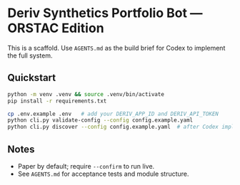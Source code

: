 # Deriv Synthetics Portfolio Bot — ORSTAC Edition

This is a scaffold. Use `AGENTS.md` as the build brief for Codex to implement the full system.

## Quickstart
```bash
python -m venv .venv && source .venv/bin/activate
pip install -r requirements.txt

cp .env.example .env   # add your DERIV_APP_ID and DERIV_API_TOKEN
python cli.py validate-config --config config.example.yaml
python cli.py discover --config config.example.yaml  # after Codex implements it
```

## Notes
- Paper by default; require `--confirm` to run live.
- See `AGENTS.md` for acceptance tests and module structure.
